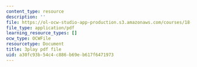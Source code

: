 ```yaml
---
content_type: resource
description: ''
file: https://ol-ocw-studio-app-production.s3.amazonaws.com/courses/18-06sc-linear-algebra-fall-2011/a30fc93b54c4c886b69eb617f6471973_VYS9EYZ3gCo.pdf
file_type: application/pdf
learning_resource_types: []
ocw_type: OCWFile
resourcetype: Document
title: 3play pdf file
uid: a30fc93b-54c4-c886-b69e-b617f6471973
---
```

